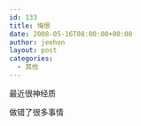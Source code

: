 ```yaml
---
id: 133
title: 悔恨
date: 2008-05-16T08:00:00+00:00
author: jeehon
layout: post
categories:
  - 其他
---
```

最近很神经质
  
做错了很多事情